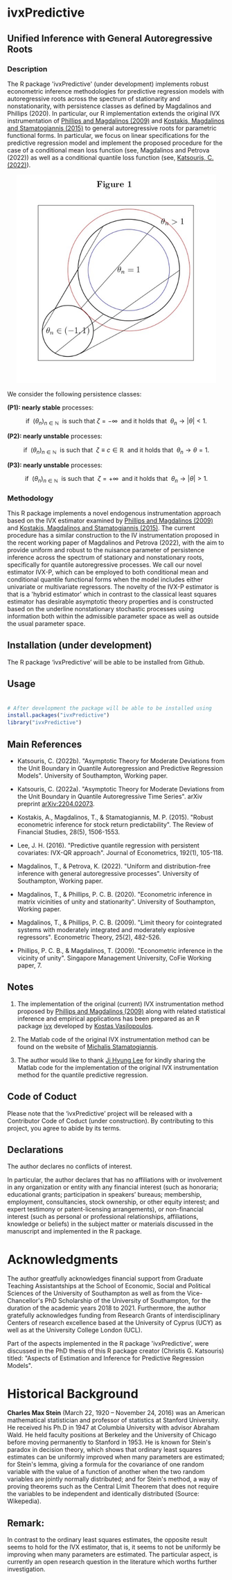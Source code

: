 # ivxPredictive 

## Unified Inference with General Autoregressive Roots

### Description 

The R package 'ivxPredictive' (under development) implements robust econometric inference methodologies for predictive regression models with autoregressive roots across the spectrum of stationarity and nonstationarity, with persistence classes as defined by Magdalinos and Phillips (2020). In particular, our R implementation extends the original IVX instrumentation of [Phillips and Magdalinos (2009)](https://ideas.repec.org/p/skb/wpaper/cofie-06-2009.html) and [Kostakis, Magdalinos and Stamatogiannis (2015)](https://academic.oup.com/rfs/article/28/5/1506/1867633?login=true) to general autoregressive roots for parametric functional forms. In particular, we focus on linear specifications for the predictive regression model and implement the proposed procedure for the case of a conditional mean loss function (see, Magdalinos and Petrova (2022)) as well as a conditional quantile loss function (see, [Katsouris, C. (2022)](https://arxiv.org/abs/2204.02073)).  

<p align="center">
  
<img src="https://github.com/christiskatsouris/ivxPredictive/blob/main/data/persistence.jpg" width="460"/>

</p>  

We consider the following persistence classes:
   
$\textbf{(P1): nearly stable}$ processes: 

$$\text{if} \ \ \left( \theta_n \right)_{ n \in \mathbb{N} } \ \ \text{is such that} \ \zeta = - \infty \ \ \text{and it holds that} \ \ \theta_n \to | \theta | < 1.$$
    
$\textbf{(P2): nearly unstable}$ processes:   

$$\text{if} \ \ \left( \theta_n \right)_{ n \in \mathbb{N} } \ \ \text{is such that} \ \ \zeta \equiv c \in \mathbb{R} \ \ \text{and it holds that} \ \ \theta_n \to \theta = 1.$$

    
$\textbf{(P3): nearly unstable}$ processes:   

$$\text{if} \ \ \left( \theta_n \right)_{ n \in \mathbb{N} } \ \ \text{is such that} \ \ \zeta = + \infty \ \ \text{and it holds that} \ \ \theta_n \to | \theta | > 1.$$

  
### Methodology  
  
This R package implements a novel endogenous instrumentation approach based on the IVX estimator examined by [Phillips and Magdalinos (2009)](https://ideas.repec.org/p/skb/wpaper/cofie-06-2009.html) and [Kostakis, Magdalinos and Stamatogiannis (2015)](https://academic.oup.com/rfs/article/28/5/1506/1867633?login=true). The current procedure has a similar construction to the IV instrumentation proposed in the recent working paper of Magdalinos and Petrova (2022), with the aim to provide uniform and robust to the nuisance parameter of persistence inference across the spectrum of stationary and nonstationary roots, specifically for quantile autoregressive processes. We call our novel estimator IVX-P, which can be employed to both conditional mean and conditional quantile functional forms when the model includes either univariate or multivariate regressors. The novelty of the IVX-P estimator is that is a 'hybrid estimator' which in contrast to the classical least squares estimator has desirable asymptotic theory properties and is constructed based on the underline nonstationary stochastic processes using information both within the admissible parameter space as well as outside the usual parameter space.  
  
## Installation (under development) 

The R package ‘ivxPredictive’ will be able to be installed from Github.

## Usage 

```R

# After development the package will be able to be installed using
install.packages("ivxPredictive")
library("ivxPredictive")

```

## Main References

- Katsouris, C. (2022b). "Asymptotic Theory for Moderate Deviations from the Unit Boundary in Quantile Autoregression and Predictive Regression Models". University of Southampton, Working paper.  

- Katsouris, C. (2022a). "Asymptotic Theory for Moderate Deviations from the Unit Boundary in Quantile Autoregressive Time Series". arXiv preprint [arXiv:2204.02073](https://arxiv.org/abs/2204.02073).

- Kostakis, A., Magdalinos, T., & Stamatogiannis, M. P. (2015). "Robust econometric inference for stock return predictability". The Review of Financial Studies, 28(5), 1506-1553.

- Lee, J. H. (2016). "Predictive quantile regression with persistent covariates: IVX-QR approach". Journal of Econometrics, 192(1), 105-118.

- Magdalinos, T., & Petrova, K. (2022). "Uniform and distribution-free inference with general autoregressive processes". University of Southampton, Working paper. 

- Magdalinos, T., & Phillips, P. C. B. (2020). "Econometric inference in matrix vicinities of unity and stationarity". University of Southampton, Working paper.  

- Magdalinos, T., & Phillips, P. C. B. (2009). "Limit theory for cointegrated systems with moderately integrated and moderately explosive regressors". Econometric Theory, 25(2), 482-526.

- Phillips, P. C. B., & Magdalinos, T. (2009). "Econometric inference in the vicinity of unity". Singapore Management University, CoFie Working paper, 7.

## Notes

1. The implementation of the original (current) IVX instrumentation method proposed by [Phillips and Magdalinos (2009)](https://ideas.repec.org/p/skb/wpaper/cofie-06-2009.html) along with related statistical inference and empirical applications has been prepared as an R package [ivx](https://github.com/kvasilopoulos/ivx) developed by [Kostas Vasilopoulos](https://github.com/kvasilopoulos).

2. The Matlab code of the original IVX instrumentation method can be found on the website of [Michalis Stamatogiannis](https://sites.google.com/site/mpstamatogiannis/home).

3. The author would like to thank [Ji Hyung Lee](https://economics.illinois.edu/profile/jihyung) for kindly sharing the Matlab code for the implementation of the original IVX instrumentation method for the quantile predictive regression. 

## Code of Coduct

Please note that the ‘ivxPredictive’ project will be released with a Contributor Code of Coduct (under construction). By contributing to this project, you agree to abide by its terms.

## Declarations

The author declares no conflicts of interest. 

In particular, the author declares that has no affiliations with or involvement in any organization or entity with any financial interest (such as honoraria; educational grants; participation in speakers’ bureaus; membership, employment, consultancies, stock ownership, or other equity interest; and expert testimony or patent-licensing arrangements), or non-financial interest (such as personal or professional relationships, affiliations, knowledge or beliefs) in the subject matter or materials discussed in the manuscript and implemented in the R package.

# Acknowledgments

The author greatfully acknowledges financial support from Graduate Teaching Assistantships at the School of Economic, Social and Political Sciences of the University of Southampton as well as from the Vice-Chancellor's PhD Scholarship of the University of Southampton, for the duration of the academic years 2018 to 2021. Furthermore, the author gratefully acknowledges funding from Research Grants of interdisciplinary Centers of research excellence based at the University of Cyprus (UCY) as well as at the University College London (UCL).

Part of the aspects implemented in the R package 'ivxPredictive', were discussed in the PhD thesis of this R package creator (Christis G. Katsouris) titled: "Aspects of Estimation and Inference for Predictive Regression Models".

# Historical Background

$\textbf{Charles Max Stein}$  (March 22, 1920 – November 24, 2016) was an American mathematical statistician and professor of statistics at Stanford University. 
He received his Ph.D in 1947 at Columbia University with advisor Abraham Wald. He held faculty positions at Berkeley and the University of Chicago before moving permanently to Stanford in 1953. He is known for Stein's paradox in decision theory, which shows that ordinary least squares estimates can be uniformly improved when many parameters are estimated; for Stein's lemma, giving a formula for the covariance of one random variable with the value of a function of another when the two random variables are jointly normally distributed; and for Stein's method, a way of proving theorems such as the Central Limit Theorem that does not require the variables to be independent and identically distributed (Source: Wikepedia).

## Remark: 

In contrast to the ordinary least squares estimates, the opposite result seems to hold for the IVX estimator, that is, it seems to not be uniformly be improving when many parameters are estimated. The particular aspect, is currently an open research question in the literature which worths further investigation. 
